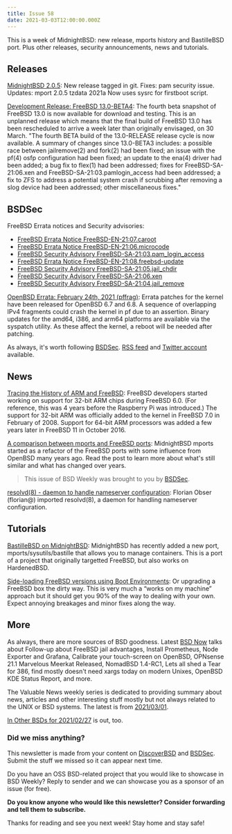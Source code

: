 ```yaml
---
title: Issue 58
date: 2021-03-03T12:00:00.000Z
---
```


This is a week of MidnightBSD: new release, mports history and BastilleBSD port. Plus other releases, security announcements, news and tutorials.

<!-- more -->

## Releases

[MidnightBSD 2.0.5](https://www.justjournal.com/users/mbsd/entry/33866?utm_source=bsdweekly): New release tagged in git. Fixes: pam security issue. Updates: mport 2.0.5 tzdata 2021a Now uses sysrc for firstboot script.

[Development Release: FreeBSD 13.0-BETA4](https://distrowatch.com/?newsid=11168&utm_source=bsdweekly): The fourth beta snapshot of FreeBSD 13.0 is now available for download and testing. This is an unplanned release which means that the final build of FreeBSD 13.0 has been rescheduled to arrive a week later than originally envisaged, on 30 March. "The fourth BETA build of the 13.0-RELEASE release cycle is now available. A summary of changes since 13.0-BETA3 includes: a possible race between jailremove(2) and fork(2) had been fixed; an issue with the pf(4) osfp configuration had been fixed; an update to the ena(4) driver had been added; a bug fix to flex(1) had been addressed; fixes for FreeBSD-SA-21:06.xen and FreeBSD-SA-21:03.pamlogin_access had been addressed; a fix to ZFS to address a potential system crash if scrubbing after removing a slog device had been addressed; other miscellaneous fixes."

## BSDSec

FreeBSD Errata notices and Security advisories:

- [FreeBSD Errata Notice FreeBSD-EN-21:07.caroot](https://bsdsec.net/articles/freebsd-announce-freebsd-errata-notice-freebsd-en-21-07-caroot)
- [FreeBSD Errata Notice FreeBSD-EN-21:06.microcode](https://bsdsec.net/articles/freebsd-announce-freebsd-errata-notice-freebsd-en-21-06-microcode)
- [FreeBSD Security Advisory FreeBSD-SA-21:03.pam_login_access](https://bsdsec.net/articles/freebsd-announce-freebsd-security-advisory-freebsd-sa-21-03-pam_login_access)
- [FreeBSD Errata Notice FreeBSD-EN-21:08.freebsd-update](https://bsdsec.net/articles/freebsd-announce-freebsd-errata-notice-freebsd-en-21-08-freebsd-update)
- [FreeBSD Security Advisory FreeBSD-SA-21:05.jail_chdir](https://bsdsec.net/articles/freebsd-announce-freebsd-security-advisory-freebsd-sa-21-05-jail_chdir)
- [FreeBSD Security Advisory FreeBSD-SA-21:06.xen](https://bsdsec.net/articles/freebsd-announce-freebsd-security-advisory-freebsd-sa-21-06-xen)
- [FreeBSD Security Advisory FreeBSD-SA-21:04.jail_remove](https://bsdsec.net/articles/freebsd-announce-freebsd-security-advisory-freebsd-sa-21-04-jail_remove)

[OpenBSD Errata: February 24th, 2021 (pffrag)](https://bsdsec.net/articles/openbsd-errata-february-24th-2021-pffrag?utm_source=bsdweekly): Errata patches for the kernel have been released for OpenBSD 6.7 and 6.8. A sequence of overlapping IPv4 fragments could crash the kernel in pf due to an assertion. Binary updates for the amd64, i386, and arm64 platforms are available via the syspatch utility. As these affect the kernel, a reboot will be needed after patching.

As always, it's worth following [BSDSec](https://bsdsec.net). [RSS feed](https://bsdsec.net/articles.atom) and [Twitter account](https://twitter.com/bsdsec) available.

## News

[Tracing the History of ARM and FreeBSD](https://klarasystems.com/articles/tracing-the-history-of-arm-and-freebsd/?utm_source=bsdweekly): FreeBSD developers started working on support for 32-bit ARM chips during FreeBSD 6.0. (For reference, this was 4 years before the Raspberry Pi was introduced.) The support for 32-bit ARM was officially added to the kernel in FreeBSD 7.0 in February of 2008. Support for 64-bit ARM processors was added a few years later in FreeBSD 11 in October 2016.

[A comparison between mports and FreeBSD ports](https://www.justjournal.com/users/mbsd/entry/33870?utm_source=bsdweekly): MidnightBSD mports started as a refactor of the FreeBSD ports with some influence from OpenBSD many years ago. Read the post to learn more about what's still similar and what has changed over years.

> This issue of BSD Weekly was brought to you by [BSDSec](https://bsdsec.net/).

[resolvd(8) - daemon to handle nameserver configuration](https://undeadly.org/cgi?action=article;sid=20210225084959&utm_source=bsdweekly): Florian Obser (florian@) imported resolvd(8), a daemon for handling nameserver configuration.

## Tutorials

[BastilleBSD on MidnightBSD](https://www.justjournal.com/users/mbsd/entry/33869?utm_source=bsdweekly): MidnightBSD has recently added a new port, mports/sysutils/bastille that allows you to manage containers. This is a port of a project that originally targetted FreeBSD, but also works on HardenedBSD.

[Side-loading FreeBSD versions using Boot Environments](https://people.freebsd.org/~dch/posts/2021-02-23-sideloading-freebsd.html?utm_source=bsdweekly): Or upgrading a FreeBSD box the dirty way. This is very much a “works on my machine” approach but it should get you 90% of the way to dealing with your own. Expect annoying breakages and minor fixes along the way.

## More

As always, there are more sources of BSD goodness. Latest [BSD Now](https://www.bsdnow.tv/391?utm_source=bsdweekly) talks about Follow-up about FreeBSD jail advantages, Install Prometheus, Node Exporter and Grafana, Calibrate your touch-screen on OpenBSD, OPNsense 21.1 Marvelous Meerkat Released, NomadBSD 1.4-RC1, Lets all shed a Tear for 386, find mostly doesn't need xargs today on modern Unixes, OpenBSD KDE Status Report, and more.

The Valuable News weekly series is dedicated to providing summary about news, articles and other interesting stuff mostly but not always related to the UNIX or BSD systems. The latest is from [2021/03/01](https://vermaden.wordpress.com/2021/03/01/valuable-news-2021-03-01/?utm_source=bsdweekly).

[In Other BSDs for 2021/02/27](https://www.dragonflydigest.com/2021/02/27/25479.html?utm_source=bsdweekly) is out, too.

### Did we miss anything?

This newsletter is made from your content on [DiscoverBSD](https://discoverbsd.com) and [BSDSec](https://bsdsec.net). Submit the stuff we missed so it can appear next time.

Do you have an OSS BSD-related project that you would like to showcase in BSD Weekly? Reply to sender and we can showcase you as a sponsor of an issue (for free).

**Do you know anyone who would like this newsletter? Consider forwarding and tell them to subscribe.**

Thanks for reading and see you next week! Stay home and stay safe!
